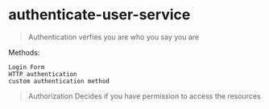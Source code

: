 # authenticate-user-service
 
> Authentication 
verfies you are who you say you are

Methods:
```
Login Form
HTTP authentication
custom authentication method
```

> Authorization
Decides if you have permission to access the resources

